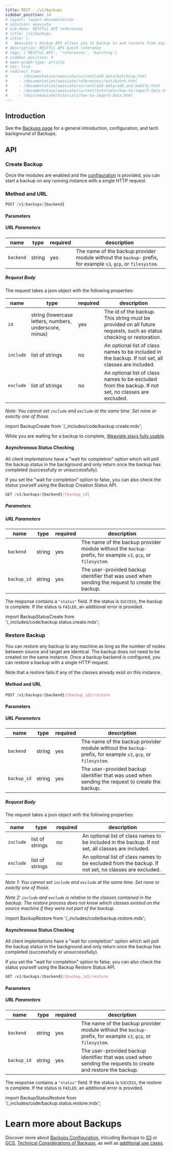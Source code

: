 ```yaml
---
title: REST - /v1/backups
sidebar_position: 14
# layout: layout-documentation
# solution: weaviate
# sub-menu: RESTful API references
# title: /v1/backups
# intro: |-
#   Weaviate's backup API allows you to backup to and restore from any attached backend with a single command.
# description: RESTful API batch reference
# tags: ['RESTful API', 'references', 'batching']
# sidebar_position: 4
# open-graph-type: article
# toc: true
# redirect_from:
#     - /documentation/weaviate/current/add-data/batching.html
#     - /documentation/weaviate/references/rest/batch.html
#     - /documentation/weaviate/current/add-data/add_and_modify.html
#     - /documentation/weaviate/current/tutorials/how-to-import-data.html
#     - /docs/weaviate/tutorials/how-to-import-data.html
---
```


## Introduction

See the [Backups page](/docs/weaviate/configuration/backups.md) for a general introduction, configuration, and tech background of Backups.

## API

### Create Backup

Once the modules are enabled and the [configuration](/docs/weaviate/configuration/backups.md#configuration) is provided, you can start a
backup on any running instance with a single HTTP request.

### Method and URL

```js
POST /v1/backups/{backend}
```

#### Parameters

##### URL Parameters

| name | type | required | description |
| ---- | ---- | ---- | ---- |
| `backend` | string | yes | The name of the backup provider module without the `backup-` prefix, for example `s3`, `gcp`, or `filesystem`. |

##### Request Body

The request takes a json object with the following properties:

| name | type | required | description |
| ---- | ---- | ---- | ---- |
| `id` | string (lowercase letters, numbers, underscore, minus) | yes | The id of the backup. This string must be provided on all future requests, such as status checking or restoration. |
| `include` | list of strings | no | An optional list of class names to be included in the backup. If not set, all classes are included. |
| `exclude` | list of strings | no | An optional list of class names to be excluded from the backup. If not set, no classes are excluded. |

*Note: You cannot set `include` and `exclude` at the same time. Set none or exactly one of those.*

<!-- {% include code/1.x/backup.create.html %} -->
import BackupCreate from '/_includes/code/backup.create.mdx';

<BackupCreate/>

While you are waiting for a backup to complete, [Weaviate stays fully usable](/docs/weaviate/configuration/backups.md#read--write-requests-while-a-backup-is-running).


#### Asynchronous Status Checking

All client implentations have a "wait for completion" option which will poll the backup status in the background and only return once the backup has completed (successfully or unsuccessfully).

If you set the "wait for completion" option to false, you can also check the status yourself using the Backup Creation Status API.

```js
GET /v1/backups/{backend}/{backup_id}
```

##### Parameters

##### URL Parameters

| name | type | required | description |
| ---- | ---- | ---- | ---- |
| `backend` | string | yes | The name of the backup provider module without the `backup-` prefix, for example `s3`, `gcp`, or `filesystem`. |
| `backup_id` | string | yes | The user-provided backup identifier that was used when sending the request to create the backup. |

The response contains a `"status"` field. If the status is `SUCCESS`, the
backup is complete. If the status is `FAILED`, an additional error is provided.

<!-- {% include code/1.x/backup.status.create.html %} -->
import BackupStatusCreate from '/_includes/code/backup.status.create.mdx';

<BackupStatusCreate/>

### Restore Backup

You can restore any backup to any machine as long as the number of nodes
between source and target are identical. The backup does not need to be created
on the same instance. Once a backup backend is configured, you can restore a
backup with a single HTTP request.

Note that a restore fails if any of the classes already exist on this instance.

#### Method and URL

```js
POST /v1/backups/{backend}/{backup_id}/restore
```

#### Parameters

##### URL Parameters

| name | type | required | description |
| ---- | ---- | ---- | ---- |
| `backend` | string | yes | The name of the backup provider module without the `backup-` prefix, for example `s3`, `gcp`, or `filesystem`. |
| `backup_id` | string | yes | The user-provided backup identifier that was used when sending the request to create the backup. |

##### Request Body

The request takes a json object with the following properties:

| name | type | required | description |
| ---- | ---- | ---- | ---- |
| `include` | list of strings | no | An optional list of class names to be included in the backup. If not set, all classes are included. |
| `exclude` | list of strings | no | An optional list of class names to be excluded from the backup. If not set, no classes are excluded. |

*Note 1: You cannot set `include` and `exclude` at the same time. Set none or exactly one of those.*

*Note 2: `include` and `exclude` is relative to the classes contained in the backup. The restore process does not know which classes existed on the source machine if they were not part of the backup.*

<!-- {% include code/1.x/backup.restore.html %} -->
import BackupRestore from '/_includes/code/backup.restore.mdx';

<BackupRestore/>

#### Asynchronous Status Checking

All client implentations have a "wait for completion" option which will poll the backup status in the background and only return once the backup has completed (successfully or unsuccessfully).

If you set the "wait for completion" option to false, you can also check the status yourself using the Backup Restore Status API.

```js
GET /v1/backups/{backend}/{backup_id}/restore
```

#### Parameters

##### URL Parameters

| name | type | required | description |
| ---- | ---- | ---- | ---- |
| `backend` | string | yes | The name of the backup provider module without the `backup-` prefix, for example `s3`, `gcp`, or `filesystem`. |
| `backup_id` | string | yes | The user-provided backup identifier that was used when sending the requests to create and restore the backup. |

The response contains a `"status"` field. If the status is `SUCCESS`, the
restore is complete. If the status is `FAILED`, an additional error is provided.

<!-- {% include code/1.x/backup.status.restore.html %} -->
import BackupStatusRestore from '/_includes/code/backup.status.restore.mdx';

<BackupStatusRestore/>

# Learn more about Backups

Discover more about [Backups Configuration](/docs/weaviate/configuration/backups.md#configuration), inlcuding Backups to [S3](/docs/weaviate/configuration/backups.md#s3-aws-or-s3-compatible) or [GCS](/docs/weaviate/configuration/backups.md#gcs-google-cloud-storage), [Technical Considerations of Backups](/docs/weaviate/configuration/backups.md#technical-considerations), as well as [additional use cases](/docs/weaviate/configuration/backups.md#other-use-cases).
